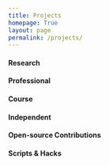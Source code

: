 ```yaml
---
title: Projects
homepage: True
layout: page
permalink: /projects/
---
```


#### Research


#### Professional


#### Course


#### Independent


#### Open-source Contributions


#### Scripts & Hacks

